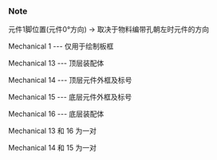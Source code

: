 ### Note

元件1脚位置(元件0°方向) -> 取决于物料编带孔朝左时元件的方向

Mechanical 1  --- 仅用于绘制板框

Mechanical 13 --- 顶层装配体

Mechanical 14 --- 顶层元件外框及标号

Mechanical 15 --- 底层元件外框及标号

Mechanical 16 --- 底层装配体

Mechanical 13 和 16 为一对

Mechanical 14 和 15 为一对